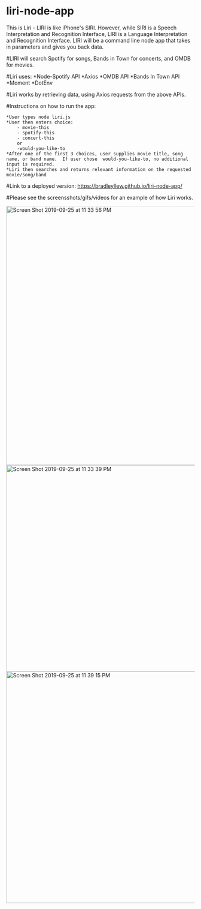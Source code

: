 # liri-node-app

This is Liri -  LIRI is like iPhone's SIRI. However, while SIRI is a Speech Interpretation and Recognition Interface, LIRI is a Language Interpretation and Recognition Interface. LIRI will be a command line node app that takes in parameters and gives you back data.

#LIRI will search Spotify for songs, Bands in Town for concerts, and OMDB for movies.

#Liri uses:
    *Node-Spotify API
    *Axios
    *OMDB API
    *Bands In Town API
    *Moment
    *DotEnv

#Liri works by retrieving data, using Axios requests from the above APIs.

#Instructions on how to run the app:

    *User types node liri.js 
    *User then enters choice:
        - movie-this
        - spotify-this
        - concert-this
        or
        -would-you-like-to
    *After one of the first 3 choices, user supplies movie title, song name, or band name.  If user chose  would-you-like-to, no additional input is required.
    *Liri then searches and returns relevant information on the requested movie/song/band



#Link to a deployed version:
    https://bradleyllew.github.io/liri-node-app/

#Please see the screensshots/gifs/videos for an example of how Liri works.

<img width="691" alt="Screen Shot 2019-09-25 at 11 33 56 PM" src="https://user-images.githubusercontent.com/51133387/65656275-4d61a980-dfed-11e9-8389-736861d904a9.png">
<img width="550" alt="Screen Shot 2019-09-25 at 11 33 39 PM" src="https://user-images.githubusercontent.com/51133387/65656303-5fdbe300-dfed-11e9-8669-e0e4fa5b6e86.png">
<img width="618" alt="Screen Shot 2019-09-25 at 11 39 15 PM" src="https://user-images.githubusercontent.com/51133387/65656401-c06b2000-dfed-11e9-98ff-e9ec2be1fa0c.png">






